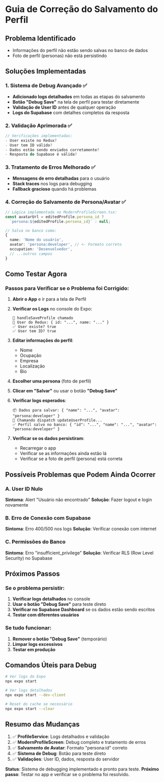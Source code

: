 # Guia de Correção do Salvamento do Perfil

## Problema Identificado
- Informações do perfil não estão sendo salvas no banco de dados
- Foto de perfil (personas) não está persistindo

## Soluções Implementadas

### 1. Sistema de Debug Avançado ✅
- **Adicionado logs detalhados** em todas as etapas do salvamento
- **Botão "Debug Save"** na tela de perfil para testar diretamente
- **Validação de User ID** antes de qualquer operação
- **Logs do Supabase** com detalhes completos da resposta

### 2. Validação Aprimorada ✅
```typescript
// Verificações implementadas:
- User existe no Redux?
- User tem ID válido?
- Dados estão sendo enviados corretamente?
- Resposta do Supabase é válida?
```

### 3. Tratamento de Erros Melhorado ✅
- **Mensagens de erro detalhadas** para o usuário
- **Stack traces** nos logs para debugging
- **Fallback gracioso** quando há problemas

### 4. Correção do Salvamento de Persona/Avatar ✅
```typescript
// Lógica implementada no ModernProfileScreen.tsx:
const avatarUrl = editedProfile.persona_id ? 
  `persona:${editedProfile.persona_id}` : null;

// Salva no banco como:
{
  name: 'Nome do usuário',
  avatar: 'persona:developer', // <- Formato correto
  occupation: 'Desenvolvedor',
  // ...outros campos
}
```

## Como Testar Agora

### Passos para Verificar se o Problema foi Corrigido:

1. **Abrir o App** e ir para a tela de Perfil

2. **Verificar os Logs** no console do Expo:
   ```
   🔄 handleSaveProfile chamado
   👤 User do Redux: { id: "...", name: "..." }
   ✅ User existe? true
   ✅ User tem ID? true
   ```

3. **Editar informações do perfil**:
   - Nome
   - Ocupação  
   - Empresa
   - Localização
   - Bio

4. **Escolher uma persona** (foto de perfil)

5. **Clicar em "Salvar"** ou usar o botão **"Debug Save"**

6. **Verificar logs esperados**:
   ```
   📦 Dados para salvar: { "name": "...", "avatar": "persona:developer" }
   🚀 Chamando dispatch updateUserProfile...
   ✅ Perfil salvo no banco: { "id": "...", "name": "...", "avatar": "persona:developer" }
   ```

7. **Verificar se os dados persistiram**:
   - Recarregar o app
   - Verificar se as informações ainda estão lá
   - Verificar se a foto de perfil (persona) está correta

## Possíveis Problemas que Podem Ainda Ocorrer

### A. User ID Nulo
**Sintoma**: Alert "Usuário não encontrado"
**Solução**: Fazer logout e login novamente

### B. Erro de Conexão com Supabase
**Sintoma**: Erro 400/500 nos logs
**Solução**: Verificar conexão com internet

### C. Permissões do Banco
**Sintoma**: Erro "insufficient_privilege" 
**Solução**: Verificar RLS (Row Level Security) no Supabase

## Próximos Passos

### Se o problema persistir:
1. **Verificar logs detalhados** no console
2. **Usar o botão "Debug Save"** para teste direto
3. **Verificar no Supabase Dashboard** se os dados estão sendo escritos
4. **Testar com diferentes usuários**

### Se tudo funcionar:
1. **Remover o botão "Debug Save"** (temporário)
2. **Limpar logs excessivos** 
3. **Testar em produção**

## Comandos Úteis para Debug

```bash
# Ver logs do Expo
npx expo start

# Ver logs detalhados
npx expo start --dev-client

# Reset do cache se necessário
npx expo start --clear
```

## Resumo das Mudanças

1. ✅ **ProfileService**: Logs detalhados e validação
2. ✅ **ModernProfileScreen**: Debug completo e tratamento de erros
3. ✅ **Salvamento de Avatar**: Formato "persona:id" correto
4. ✅ **Sistema de Debug**: Botão para teste direto
5. ✅ **Validações**: User ID, dados, resposta do servidor

**Status**: Sistema de debugging implementado e pronto para teste.
**Próximo passo**: Testar no app e verificar se o problema foi resolvido.